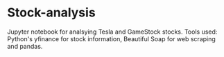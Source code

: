 # Stock-analysis
Jupyter notebook for analsying Tesla and GameStock stocks. Tools used: Python's yfinance for stock information, Beautiful Soap for web scraping and pandas.
